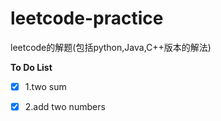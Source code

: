 # leetcode-practice
leetcode的解题(包括python,Java,C++版本的解法)

**To Do List**

- [x] 1.two sum
- [x] 2.add two numbers

